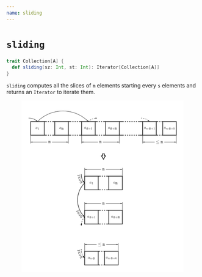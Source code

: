 ```yaml
---
name: sliding
---
```


# `sliding`

~~~ scala
trait Collection[A] {
  def sliding(sz: Int, st: Int): Iterator[Collection[A]]
}
~~~

`sliding` computes all the slices of `m` elements starting every `s` elements and returns an `Iterator` to iterate them.

<figure class="diagram">
  <img src="images/sliding.svg" alt="sliding function">
  <!-- <figcaption class="diagram-desc"></figcaption> -->
</figure>
